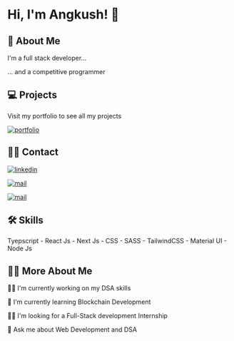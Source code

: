 # Hi, I'm Angkush! 👋

## 🚀 About Me

I'm a full stack developer...

... and a competitive programmer

## 💻 Projects

Visit my portfolio to see all my projects

[![portfolio](https://img.shields.io/badge/my_portfolio-teal?style=for-the-badge&logo=ko-fi&logoColor=white)](https://angkush.vercel.app/)

## 🤝🏻 Contact

[![linkedin](https://img.shields.io/badge/linkedin-0A66C2?style=for-the-badge&logo=linkedin&logoColor=white)](https://linkedin.com/in/angkush-sahu-0409311bb)

[![mail](https://img.shields.io/badge/Mail-red?style=for-the-badge&logo=gmail&logoColor=white)](https://angkush.vercel.app/contact)

[![mail](https://img.shields.io/badge/Github-gray?style=for-the-badge&logo=github&logoColor=white)](https://github.com/angkushsahu)

## 🛠 Skills

Tyepscript - React Js - Next Js - CSS - SASS - TailwindCSS - Material UI - Node Js

## 🚀🚀 More About Me

👩‍💻 I'm currently working on my DSA skills

🧠 I'm currently learning Blockchain Development

👯‍♀️ I'm looking for a Full-Stack development Internship

💬 Ask me about Web Development and DSA
